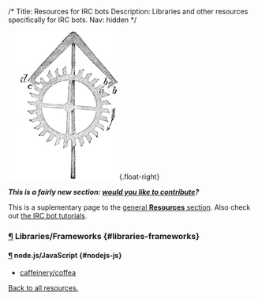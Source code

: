 /*
Title: Resources for IRC bots
Description: Libraries and other resources specifically for IRC bots.
Nav: hidden
*/

![Tweet, tweet](/content/images/illustrations/clockwork2.jpg){.float-right}

***This is a fairly new section: [would you like to contribute](https://github.com/botwiki/botwiki.org)?***

This is a suplementary page to the [general **Resources** section](/resources). Also check out [the IRC bot tutorials](/tutorials/irc-bots).

### [¶](#libraries-frameworks) Libraries/Frameworks {#libraries-frameworks}

#### [¶](#nodejs-js) node.js/JavaScript {#nodejs-js}
- [caffeinery/coffea](https://github.com/caffeinery/coffea)


[Back to all resources.](/resources)